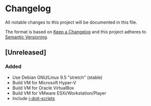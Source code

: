 #   Changelog

All notable changes to this project will be documented in this file.

The format is based on [Keep a Changelog](http://keepachangelog.com/en/1.0.0/)
and this project adheres to [Semantic Versioning](http://semver.org/spec/v2.0.0.html).


##  [Unreleased]


### Added

-   Use Debian GNU/Linux 9.5 "stretch" (stable)
-   Build VM for Microsoft Hyper-V
-   Build VM for Oracle VirtualBox
-   Build VM for VMware ESXi/Workstation/Player
-   Include [i-doit-scripts](https://github.com/bheisig/i-doit-scripts)
